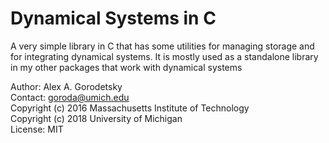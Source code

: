 # Dynamical Systems in C

A very simple library in C that has some utilities for managing storage and for integrating dynamical systems. It is mostly used as a standalone library in my other packages that work with dynamical systems

Author: Alex A. Gorodetsky  
Contact: goroda@umich.edu  
Copyright (c) 2016 Massachusetts Institute of Technology  
Copyright (c) 2018 University of Michigan  
License: MIT
